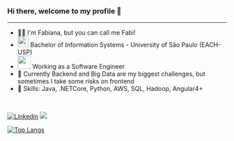 ### Hi there, welcome to my profile  👋
<hr>

- 👩‍💻   I'm Fabiana, but you can call me Fabi! 
- <img src="https://media2.giphy.com/media/SUEN0j6R09jeEriEWr/giphy.gif?cid=ecf05e47f4f5jrf5a45vtjw830ten75mii34yk8rc7h099mv&rid=giphy.gif" width="25">  Bachelor of Information Systems - University of São Paulo (EACH-USP)   
- <img src="https://media.giphy.com/media/WUlplcMpOCEmTGBtBW/giphy.gif" width="30"> Working as a Software Engineer 
- 🔭 Currently Backend and Big Data are my biggest challenges, but sometimes I take some risks on frontend
- 🔧 Skills: Java, .NETCore, Python, AWS, SQL, Hadoop, Angular4+

<br>

[![Linkedin](https://img.shields.io/badge/LinkedIn-0077B5?style=for-the-badge&logo=linkedin&logoColor=white)](https://www.linkedin.com/in/fabiana-dantas/)
![](https://visitor-badge.glitch.me/badge?page_id=fabianadantas.fabianadantas)


[![Top Langs](https://github-readme-stats.vercel.app/api/top-langs/?username=fabianadantas&layout=compact&theme=tokyonight)](https://github.com/anuraghazra/github-readme-stats)
<!--
**FabianaDantas/fabianadantas** is a ✨ _special_ ✨ repository because its `README.md` (this file) appears on your GitHub profile.


Here are some ideas to get you started:

-  I’m currently working on ...
- 🌱 I’m currently learning ...
- 👯 I’m looking to collaborate on ...
- 🤔 I’m looking for help with ...
- 💬 Ask me about ...
- 📫 How to reach me: ...
- 😄 Pronouns: ...
- ⚡ Fun fact: ...
-->
